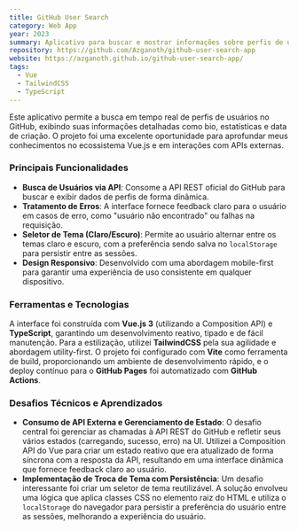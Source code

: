 ```yaml
---
title: GitHub User Search
category: Web App
year: 2023
summary: Aplicativo para buscar e mostrar informações sobre perfis de usuários do GitHub.
repository: https://github.com/Azganoth/github-user-search-app
website: https://azganoth.github.io/github-user-search-app/
tags:
  - Vue
  - TailwindCSS
  - TypeScript
---
```


Este aplicativo permite a busca em tempo real de perfis de usuários no GitHub, exibindo suas informações detalhadas como bio, estatísticas e data de criação. O projeto foi uma excelente oportunidade para aprofundar meus conhecimentos no ecossistema Vue.js e em interações com APIs externas.

### Principais Funcionalidades

- **Busca de Usuários via API**: Consome a API REST oficial do GitHub para buscar e exibir dados de perfis de forma dinâmica.
- **Tratamento de Erros**: A interface fornece feedback claro para o usuário em casos de erro, como "usuário não encontrado" ou falhas na requisição.
- **Seletor de Tema (Claro/Escuro)**: Permite ao usuário alternar entre os temas claro e escuro, com a preferência sendo salva no `localStorage` para persistir entre as sessões.
- **Design Responsivo**: Desenvolvido com uma abordagem mobile-first para garantir uma experiência de uso consistente em qualquer dispositivo.

### Ferramentas e Tecnologias

A interface foi construída com **Vue.js 3** (utilizando a Composition API) e **TypeScript**, garantindo um desenvolvimento reativo, tipado e de fácil manutenção. Para a estilização, utilizei **TailwindCSS** pela sua agilidade e abordagem utility-first. O projeto foi configurado com **Vite** como ferramenta de build, proporcionando um ambiente de desenvolvimento rápido, e o deploy contínuo para o **GitHub Pages** foi automatizado com **GitHub Actions**.

### Desafios Técnicos e Aprendizados

- **Consumo de API Externa e Gerenciamento de Estado**: O desafio central foi gerenciar as chamadas à API REST do GitHub e refletir seus vários estados (carregando, sucesso, erro) na UI. Utilizei a Composition API do Vue para criar um estado reativo que era atualizado de forma síncrona com a resposta da API, resultando em uma interface dinâmica que fornece feedback claro ao usuário.
- **Implementação de Troca de Tema com Persistência**: Um desafio interessante foi criar um seletor de tema reutilizável. A solução envolveu uma lógica que aplica classes CSS no elemento raiz do HTML e utiliza o `localStorage` do navegador para persistir a preferência do usuário entre as sessões, melhorando a experiência do usuário.
